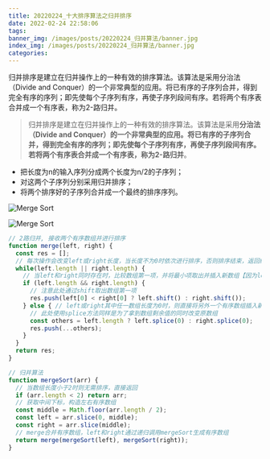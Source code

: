 ```yaml
---
title: 20220224_十大排序算法之归并排序
date: 2022-02-24 22:58:06
tags:
banner_img: /images/posts/20220224_归并算法/banner.jpg
index_img: /images/posts/20220224_归并算法/banner.jpg
categories:
---
```


归并排序是建立在归并操作上的一种有效的排序算法。该算法是采用分治法（Divide and Conquer）的一个非常典型的应用。将已有序的子序列合并，得到完全有序的序列；即先使每个子序列有序，再使子序列段间有序。若将两个有序表合并成一个有序表，称为2-路归并。

<!-- more -->

> 归并排序是建立在归并操作上的一种有效的排序算法。该算法是采用**分治法（Divide and Conquer）**的一个非常典型的应用。将已有序的子序列合并，得到完全有序的序列；即先使每个子序列有序，再使子序列段间有序。若将两个有序表合并成一个有序表，称为**2-路归并**。  

- 把长度为n的输入序列分成两个长度为n/2的子序列；
- 对这两个子序列分别采用归并排序；
- 将两个排序好的子序列合并成一个最终的排序序列。

![Merge Sort](/images/posts/20220224_归并算法/divide.png)  

![Merge Sort](/images/posts/20211118_排序算法汇总/MergeSort.gif)  

``` javascript
// 2路归并, 接收两个有序数组并进行排序
function merge(left, right) {
  const res = [];
  // 每次操作会改变left或right长度，当长度不为0时依次进行排序，否则排序结束，返回结果数组
  while(left.length || right.length) {
    // 当left和right同时存在时，比较数组第一项，并将最小项取出并插入新数组【因为left，right均为有序数组，故第一项为有序数组最值，比较第一项即可】
    if (left.length && right.length) {
      // 注意此处通过shift取出数组第一项
      res.push(left[0] < right[0] ? left.shift() : right.shift());
    } else { // left或right其中任一数组长度为0时，则直接将另外一个有序数组插入新数组
      // 此处使用splice方法同样是为了拿到数组剩余值的同时改变原数组
      const others = left.length ? left.splice(0) : right.splice(0);
      res.push(...others);
    }
  }
  return res;
}

// 归并算法
function mergeSort(arr) {
  // 当数组长度小于2时则无需排序，直接返回
  if (arr.length < 2) return arr;
  // 获取中间下标，构造左右有序数组
  const middle = Math.floor(arr.length / 2);
  const left = arr.slice(0, middle);
  const right = arr.slice(middle);
  // merge合并有序数组，left和right通过递归调用mergeSort生成有序数组
  return merge(mergeSort(left), mergeSort(right));
}
```
